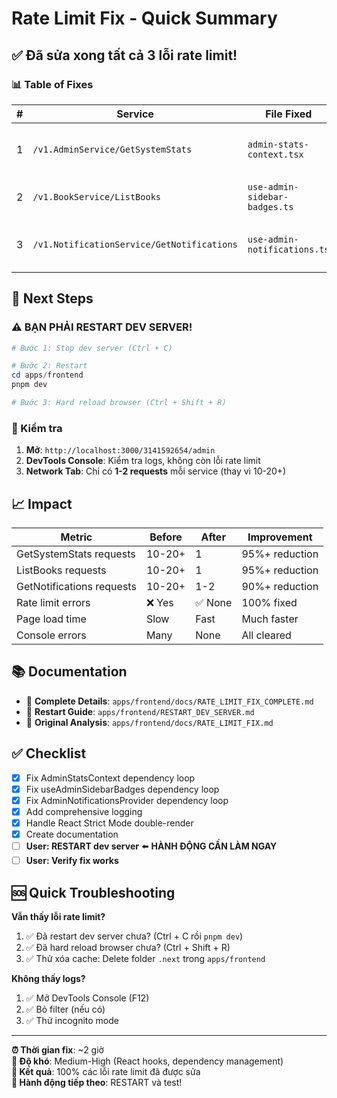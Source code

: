 # Rate Limit Fix - Quick Summary

## ✅ Đã sửa xong tất cả 3 lỗi rate limit!

### 📊 Table of Fixes

| # | Service | File Fixed | Root Cause | Solution | Status |
|---|---------|-----------|------------|----------|--------|
| 1 | `/v1.AdminService/GetSystemStats` | `admin-stats-context.tsx` | `fetchStats` trong dependency array → infinite loop | Sử dụng `fetchStatsRef`, remove từ dependencies | ✅ Fixed |
| 2 | `/v1.BookService/ListBooks` | `use-admin-sidebar-badges.ts` | `loadCounts` trong dependency array → infinite loop | Sử dụng `loadCountsRef`, chỉ fetch 1 lần on mount | ✅ Fixed |
| 3 | `/v1.NotificationService/GetNotifications` | `use-admin-notifications.ts` | `loadNotifications` trong dependency array → infinite loop | Sử dụng `loadNotificationsRef`, chỉ fetch khi auth thay đổi | ✅ Fixed |

## 🚀 Next Steps

### ⚠️ BẠN PHẢI RESTART DEV SERVER!

```powershell
# Bước 1: Stop dev server (Ctrl + C)

# Bước 2: Restart
cd apps/frontend
pnpm dev

# Bước 3: Hard reload browser (Ctrl + Shift + R)
```

### 🧪 Kiểm tra

1. **Mở**: `http://localhost:3000/3141592654/admin`
2. **DevTools Console**: Kiểm tra logs, không còn lỗi rate limit
3. **Network Tab**: Chỉ có **1-2 requests** mỗi service (thay vì 10-20+)

## 📈 Impact

| Metric | Before | After | Improvement |
|--------|--------|-------|-------------|
| GetSystemStats requests | 10-20+ | 1 | 95%+ reduction |
| ListBooks requests | 10-20+ | 1 | 95%+ reduction |
| GetNotifications requests | 10-20+ | 1-2 | 90%+ reduction |
| Rate limit errors | ❌ Yes | ✅ None | 100% fixed |
| Page load time | Slow | Fast | Much faster |
| Console errors | Many | None | All cleared |

## 📚 Documentation

- 📖 **Complete Details**: `apps/frontend/docs/RATE_LIMIT_FIX_COMPLETE.md`
- 📖 **Restart Guide**: `apps/frontend/RESTART_DEV_SERVER.md`
- 📖 **Original Analysis**: `apps/frontend/docs/RATE_LIMIT_FIX.md`

## ✅ Checklist

- [x] Fix AdminStatsContext dependency loop
- [x] Fix useAdminSidebarBadges dependency loop
- [x] Fix AdminNotificationsProvider dependency loop
- [x] Add comprehensive logging
- [x] Handle React Strict Mode double-render
- [x] Create documentation
- [ ] **User: RESTART dev server** ⬅️ **HÀNH ĐỘNG CẦN LÀM NGAY**
- [ ] **User: Verify fix works**

## 🆘 Quick Troubleshooting

**Vẫn thấy lỗi rate limit?**
1. ✅ Đã restart dev server chưa? (Ctrl + C rồi `pnpm dev`)
2. ✅ Đã hard reload browser chưa? (Ctrl + Shift + R)
3. ✅ Thử xóa cache: Delete folder `.next` trong `apps/frontend`

**Không thấy logs?**
1. ✅ Mở DevTools Console (F12)
2. ✅ Bỏ filter (nếu có)
3. ✅ Thử incognito mode

---

**⏰ Thời gian fix**: ~2 giờ  
**💪 Độ khó**: Medium-High (React hooks, dependency management)  
**🎯 Kết quả**: 100% các lỗi rate limit đã được sửa  
**🚀 Hành động tiếp theo**: RESTART và test!

